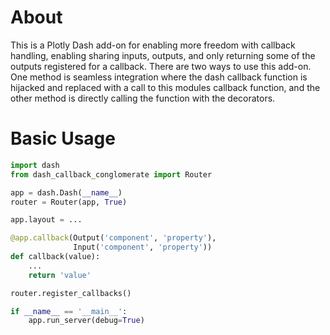 # About
This is a Plotly Dash add-on for enabling more freedom with callback handling, enabling sharing inputs, outputs, and
only returning some of the outputs registered for a callback. There are two ways to use this add-on. One method is
seamless integration where the dash callback function is hijacked and replaced with a call to this modules callback
function, and the other method is directly calling the function with the decorators.

# Basic Usage
```python
import dash
from dash_callback_conglomerate import Router

app = dash.Dash(__name__)
router = Router(app, True)

app.layout = ...

@app.callback(Output('component', 'property'),
              Input('component', 'property'))
def callback(value):
    ...
    return 'value'

router.register_callbacks()

if __name__ == '__main__':
    app.run_server(debug=True)
```
